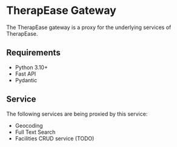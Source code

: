 # TherapEase Gateway

The TherapEase gateway is a proxy for the underlying services of TherapEase.

## Requirements

- Python 3.10+
- Fast API
- Pydantic

## Service

The following services are being proxied by this service:

- Geocoding
- Full Text Search
- Facilities CRUD service (TODO)
